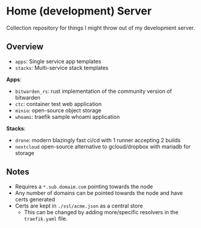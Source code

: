 # Home (development) Server
Collection repository for things I might throw out of my development server.

## Overview
- `apps`: Single service app templates
- `stacks`: Multi-service stack templates

**Apps**:
- `bitwarden_rs`: rust implementation of the community version of bitwarden
- `ctc`: container test web application
- `minio`: open-source object storage
- `whoami`: traefik sample whoami application
  
**Stacks**:
- `drone`: modern blazingly fast ci/cd with 1 runner accepting 2 builds
- `nextcloud` open-source alternative to gcloud/dropbox with mariadb for storage

## Notes
- Requires a `*.sub.domaim.com` pointing towards the node
- Any number of domains can be pointed towards the node and have certs generated
- Certs are kept in `./ssl/acme.json` as a central store
  - This can be changed by adding more/specific resolvers in the `traefik.yaml` file.
